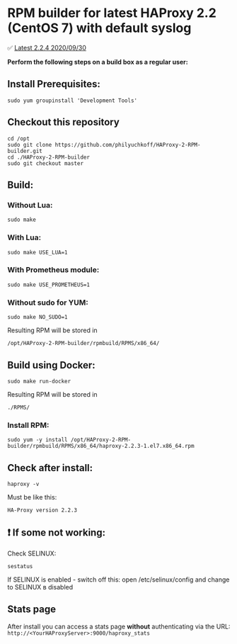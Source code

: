 # RPM builder for latest HAProxy 2.2 (CentOS 7) with default syslog

:white_check_mark: [Latest 2.2.4 2020/09/30](https://github.com/philyuchkoff/HAProxy-2-RPM-builder/releases/tag/2.2.4)

**Perform the following steps on a build box as a regular user:**

## Install Prerequisites:

    sudo yum groupinstall 'Development Tools'

## Checkout this repository
    cd /opt
    sudo git clone https://github.com/philyuchkoff/HAProxy-2-RPM-builder.git
    cd ./HAProxy-2-RPM-builder
    sudo git checkout master

## Build:

### Without Lua:

    sudo make
    
### With Lua:

    sudo make USE_LUA=1

### With Prometheus module:

    sudo make USE_PROMETHEUS=1

### Without sudo for YUM:

    sudo make NO_SUDO=1

Resulting RPM will be stored in 

    /opt/HAProxy-2-RPM-builder/rpmbuild/RPMS/x86_64/

## Build using Docker:

    sudo make run-docker

Resulting RPM will be stored in 

    ./RPMS/


### Install RPM:

    sudo yum -y install /opt/HAProxy-2-RPM-builder/rpmbuild/RPMS/x86_64/haproxy-2.2.3-1.el7.x86_64.rpm
    

## Check after install:

    haproxy -v

Must be like this:

    HA-Proxy version 2.2.3
    

## :exclamation: If some not working:

Check SELINUX:

    sestatus

If SELINUX is enabled  - switch off this: open /etc/selinux/config and change to SELINUX в disabled

## Stats page

After install you can access a stats page **without** authenticating via the URL: `http://<YourHAProxyServer>:9000/haproxy_stats`
